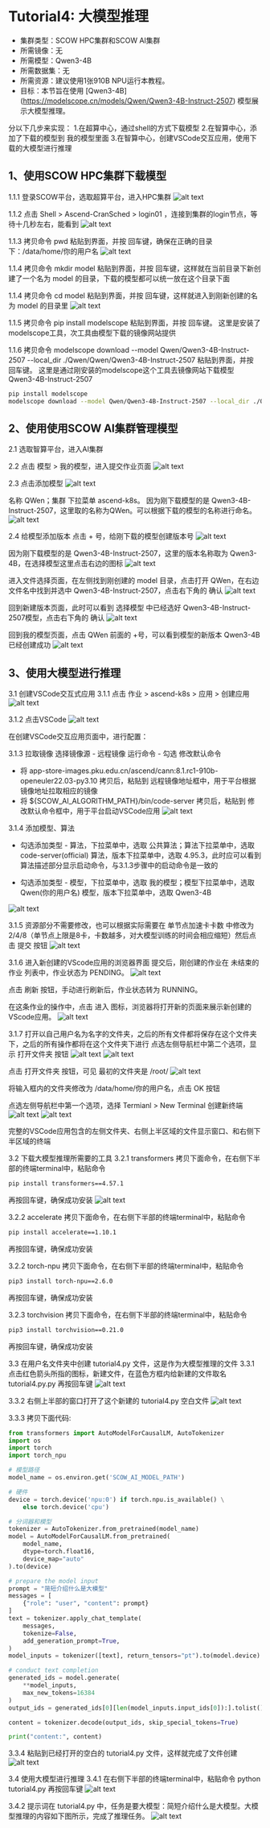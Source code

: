 # Tutorial4: 大模型推理

* 集群类型：SCOW HPC集群和SCOW AI集群
* 所需镜像：无
* 所需模型：Qwen3-4B
* 所需数据集：无
* 所需资源：建议使用1张910B NPU运行本教程。
* 目标：本节旨在使用 [Qwen3-4B] (https://modelscope.cn/models/Qwen/Qwen3-4B-Instruct-2507) 模型展示大模型推理。

分以下几步来实现：
1.在超算中心，通过shell的方式下载模型
2.在智算中心，添加了下载的模型到 我的模型里面
3.在智算中心，创建VSCode交互应用，使用下载的大模型进行推理

## 1、使用SCOW HPC集群下载模型

1.1.1 登录SCOW平台，选取超算平台，进入HPC集群
![alt text](assets/image.png)

1.1.2 点击 Shell > Ascend-CranSched > login01 ，连接到集群的login节点，等待十几秒左右，能看到
![alt text](assets/image-17.png)

1.1.3 拷贝命令 pwd 粘贴到界面，并按 回车键，确保在正确的目录下：/data/home/你的用户名
![alt text](assets/image-18.png)

1.1.4 拷贝命令 mkdir model 粘贴到界面，并按 回车键，这样就在当前目录下新创建了一个名为 model 的目录，下载的模型都可以统一放在这个目录下面

1.1.4 拷贝命令 cd model 粘贴到界面，并按 回车键，这样就进入到刚新创建的名为 model 的目录里
![alt text](assets/image-19.png)

1.1.5 拷贝命令 pip install modelscope 粘贴到界面，并按 回车键。
这里是安装了modelscope工具，次工具由模型下载的镜像网站提供

1.1.6 拷贝命令 modelscope download --model Qwen/Qwen3-4B-Instruct-2507 --local_dir ./Qwen/Qwen/Qwen3-4B-Instruct-2507 粘贴到界面，并按 回车键。
这里是通过刚安装的modelscope这个工具去镜像网站下载模型 Qwen3-4B-Instruct-2507

```bash
pip install modelscope
modelscope download --model Qwen/Qwen3-4B-Instruct-2507 --local_dir ./Qwen/Qwen/Qwen3-4B-Instruct-2507
```

## 2、使用使用SCOW AI集群管理模型
2.1 选取智算平台，进入AI集群

2.2 点击 模型 > 我的模型，进入提交作业页面
![alt text](assets/image-9.png)

2.3 点击添加模型
![alt text](assets/image-10.png)

名称 QWen；集群 下拉菜单 ascend-k8s。
因为刚下载模型的是 Qwen3-4B-Instruct-2507，这里取的名称为QWen。可以根据下载的模型的名称进行命名。
![alt text](assets/image-11.png)


2.4 给模型添加版本
点击 + 号，给刚下载的模型创建版本号
![alt text](assets/image-12.png)

因为刚下载模型的是 Qwen3-4B-Instruct-2507，这里的版本名称取为 Qwen3-4B，在选择模型这里点击右边的图标
![alt text](assets/image-13.png)

进入文件选择页面，在左侧找到刚创建的 model 目录，点击打开 QWen，在右边文件名中找到并选中 Qwen3-4B-Instruct-2507，点击右下角的 确认
![alt text](assets/image-14.png)

回到新建版本页面，此时可以看到 选择模型 中已经选好 Qwen3-4B-Instruct-2507模型，点击右下角的 确认
![alt text](assets/image-15.png)

回到我的模型页面，点击 QWen 前面的 +号，可以看到模型的新版本 Qwen3-4B 已经创建成功
![alt text](assets/image-16.png)

## 3、使用大模型进行推理

3.1 创建VSCode交互式应用
3.1.1 点击 作业 > ascend-k8s > 应用 > 创建应用
![alt text](assets/image-20.png)

3.1.2 点击VSCode
![alt text](assets/image-21.png)

在创建VSCode交互应用页面中，进行配置：

3.1.3 拉取镜像
选择镜像源 - 远程镜像
运行命令 - 勾选 修改默认命令
* 将 app-store-images.pku.edu.cn/ascend/cann:8.1.rc1-910b-openeuler22.03-py3.10 拷贝后，粘贴到 远程镜像地址框中，用于平台根据镜像地址拉取相应的镜像
* 将 ${SCOW_AI_ALGORITHM_PATH}/bin/code-server 拷贝后，粘贴到 修改默认命令框中，用于平台启动VSCode应用
![alt text](assets/image-22.png)

3.1.4 添加模型、算法
* 勾选添加类型 - 算法，下拉菜单中，选取 公共算法；算法下拉菜单中，选取 code-server(official) 算法，版本下拉菜单中，选取 4.95.3，此时应可以看到算法描述部分显示启动命令，与3.1.3步骤中的启动命令是一致的

* 勾选添加类型 - 模型，下拉菜单中，选取 我的模型；模型下拉菜单中，选取 Qwen(你的用户名) 模型，版本下拉菜单中，选取 Qwen3-4B


![alt text](assets/image-23.png)

3.1.5 资源部分不需要修改，也可以根据实际需要在 单节点加速卡卡数 中修改为2/4/8（单节点上限是8卡，卡数越多，对大模型训练的时间会相应缩短）然后点击 提交 按钮
![alt text](assets/image-24.png)

3.1.6 进入新创建的VScode应用的浏览器界面
提交后，刚创建的作业在 未结束的作业 列表中，作业状态为 PENDING。
![alt text](assets/image-26.png)

点击 刷新 按钮，手动进行刷新后，作业状态转为 RUNNING。

在这条作业的操作中，点击 进入 图标，浏览器将打开新的页面来展示新创建的VScode应用。
![alt text](assets/image-25.png)

3.1.7 打开以自己用户名为名字的文件夹，之后的所有文件都将保存在这个文件夹下，之后的所有操作都将在这个文件夹下进行
点选左侧导航栏中第二个选项，显示 打开文件夹 按钮
![alt text](../tutorial_scow_for_ai.assets/1.1.8-open-folder-icon.png)
![alt text](../tutorial_scow_for_ai.assets/1.1.8-open-folder.png)

点击 打开文件夹 按钮，可见 最初的文件夹是 /root/
![alt text](../tutorial_scow_for_ai.assets/1.1.8-open-folder-root.png)

将输入框内的文件夹修改为 /data/home/你的用户名，点击 OK 按钮

点选左侧导航栏中第一个选项，选择 Termianl > New Terminal 创建新终端
![alt text](../tutorial_scow_for_ai.assets/1.1.8-terminal-icon.png)
![alt text](../tutorial_scow_for_ai.assets/1.1.8-create-terminal.png)

完整的VSCode应用包含的左侧文件夹、右侧上半区域的文件显示窗口、和右侧下半区域的终端

3.2 下载大模型推理所需要的工具
3.2.1 transformers
拷贝下面命令，在右侧下半部的终端terminal中，粘贴命令 
```bash
pip install transformers==4.57.1 
```
再按回车键，确保成功安装
![alt text](assets/image-27.png)

3.2.2 accelerate
拷贝下面命令，在右侧下半部的终端terminal中，粘贴命令
```bash
pip install accelerate==1.10.1 
```
再按回车键，确保成功安装

3.2.2 torch-npu
拷贝下面命令，在右侧下半部的终端terminal中，粘贴命令
```bash
pip3 install torch-npu==2.6.0
```
再按回车键，确保成功安装

3.2.3 torchvision
拷贝下面命令，在右侧下半部的终端terminal中，粘贴命令
```bash
pip3 install torchvision==0.21.0 
```
再按回车键，确保成功安装

3.3 在用户名文件夹中创建 tutorial4.py 文件，这是作为大模型推理的文件
3.3.1 点击红色箭头所指的图标，新建文件，在蓝色方框内给新建的文件取名 tutorial4.py.py 再按回车键
![alt text](assets/image-29.png)

3.3.2 右侧上半部的窗口打开了这个新建的 tutorial4.py 空白文件
![alt text](assets/image-30.png)

3.3.3 拷贝下面代码:
```python
from transformers import AutoModelForCausalLM, AutoTokenizer
import os
import torch
import torch_npu

# 模型路径
model_name = os.environ.get('SCOW_AI_MODEL_PATH')

# 硬件
device = torch.device('npu:0') if torch.npu.is_available() \
    else torch.device('cpu')

# 分词器和模型
tokenizer = AutoTokenizer.from_pretrained(model_name)
model = AutoModelForCausalLM.from_pretrained(
    model_name,
    dtype=torch.float16,
    device_map="auto"
).to(device)

# prepare the model input
prompt = "简短介绍什么是大模型"
messages = [
    {"role": "user", "content": prompt}
]
text = tokenizer.apply_chat_template(
    messages,
    tokenize=False,
    add_generation_prompt=True,
)
model_inputs = tokenizer([text], return_tensors="pt").to(model.device)

# conduct text completion
generated_ids = model.generate(
    **model_inputs,
    max_new_tokens=16384
)
output_ids = generated_ids[0][len(model_inputs.input_ids[0]):].tolist() 

content = tokenizer.decode(output_ids, skip_special_tokens=True)

print("content:", content)
```
3.3.4 粘贴到已经打开的空白的 tutorial4.py 文件，这样就完成了文件创建
![alt text](assets/image-31.png)

3.4 使用大模型进行推理
3.4.1 在右侧下半部的终端terminal中，粘贴命令 python tutorial4.py 再按回车键
![alt text](assets/image-32.png)

3.4.2 提示词在 tutorial4.py 中，任务是要大模型：简短介绍什么是大模型。大模型推理的内容如下图所示，完成了推理任务。
![alt text](assets/image-33.png)
